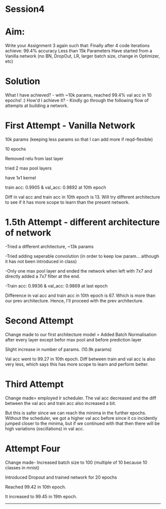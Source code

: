 # Session4

# Aim:
Write your Assignment 3 again such that:
Finally after 4 code iterations achieve:
99.4% accuracy
Less than 15k Parameters
Have started from a Vanilla network (no BN, DropOut, LR, larger batch size, change in Optimizer, etc)

# Solution
What I have achieved? - with ~10k params, reached 99.4% val acc in 10 epochs! :)
How'd I achieve it? - Kindly go through the following flow of attempts at building a network.

# First Attempt - Vanilla Network
10k params (keeping less params so that I can add more if reqd-flexible)

10 epochs

Removed relu from last layer

tried 2 max pool layers

have 1x1 kernel

train acc: 0.9905 & val_acc: 0.9892 at 10th epoch

Diff in val acc and train acc in 10th epoch is 13. Will try different architecture to see if it has more scope to learn than the present network.

# 1.5th Attempt - different architecture of network
-Tried a different architecture, ~13k params

-Tried adding seperable convolution (in order to keep low param... although it has not been introduced in class)

-Only one max pool layer and ended the network when left with 7x7 and directly added a 7x7 filter at the end.

-Train acc: 0.9936 & val_acc: 0.9869 at last epoch

Difference in val acc and train acc in 10th epoch is 67. Which is more than our prev architecture. Hence, I'll proceed with the prev architecture.


# Second Attempt
Change made to our first architecture model = Added Batch Normalisation after every layer
except befor max pool and before prediction layer

Slight increase in number of params. (10.9k params)

Val acc went to 99.27 in 10th epoch. Diff between train and val acc is also very less, which says this has more scope to learn and perform better.

# Third Attempt
Change made= employed lr scheduler.
The val acc decreased and the diff between the val acc and train acc also increased a bit. 

But this is safer since we can reach the minima in the further epochs. Without the scheduler, we got a higher val acc before since it co incidently jumped closer to the minima, but if we continued with that then there will be high variations (oscillations) in val acc.

# Attempt Four
Change made- Increased batch size to 100 (multiple of 10 because 10 classes in mnist)

Introduced Dropout and trained network for 20 epochs

Reached 99.42 in 10th epoch. 

It increased to 99.45 in 19th epoch.

-----------------------------------------------------------------------------
